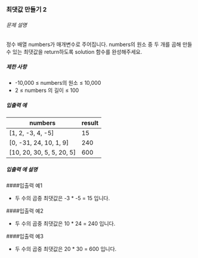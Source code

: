 ### 최댓값 만들기 2

###### 문제 설명

정수 배열 numbers가 매개변수로 주어집니다. numbers의 원소 중 두 개를 곱해 만들 수 있는 최댓값을 return하도록 solution 함수를 완성해주세요.

##### 제한 사항

- -10,000 ≤ numbers의 원소 ≤ 10,000
- 2 ≤ numbers 의 길이 ≤ 100

##### 입출력 예

| numbers                   | result  |
|---------------------------|---------|
| [1, 2, -3, 4, -5]         | 15      |
| [0, -31, 24, 10, 1, 9]    | 240     |
| [10, 20, 30, 5, 5, 20, 5] | 600     |

##### 입출력 예 설명
####입출력 예1
- 두 수의 곱중 최댓값은 -3 * -5 = 15 입니다.

####입출력 예2
- 두 수의 곱중 최댓값은 10 * 24 = 240 입니다.
 
####입출력 예3
- 두 수의 곱중 최댓값은 20 * 30 = 600 입니다.
